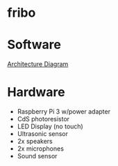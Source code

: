 # fribo

Software
===

[Architecture Diagram](https://docs.google.com/drawings/d/11-0vl_KByxoBOlpY7GqkuuVuXXpYwDF1PsItYxciE8U/edit?usp=sharing)

Hardware
===
* Raspberry Pi 3 w/power adapter
* CdS photoresistor
* LED Display (no touch)
* Ultrasonic sensor
* 2x speakers
* 2x microphones
* Sound sensor